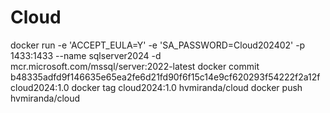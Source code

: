 # Cloud

docker run -e 'ACCEPT_EULA=Y' -e 'SA_PASSWORD=Cloud202402' -p 1433:1433 --name sqlserver2024 -d mcr.microsoft.com/mssql/server:2022-latest
docker commit b48335adfd9f146635e65ea2fe6d21fd90f6f15c14e9cf620293f54222f2a12f cloud2024:1.0
docker tag cloud2024:1.0 hvmiranda/cloud
docker push hvmiranda/cloud

